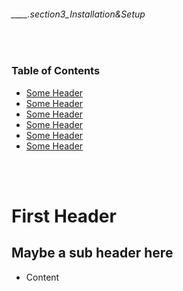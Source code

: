 ###### ____.section3_Installation&Setup

<br>

<!-- Comment here -->

### Table of Contents
- [Some Header](#some_header)
- [Some Header](#some_header)
- [Some Header](#some_header)
- [Some Header](#some_header)
- [Some Header](#some_header)
- [Some Header](#some_header)

<br>
<br>

# First Header
## Maybe a sub header here
* Content
